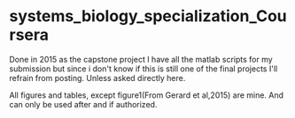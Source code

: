 # systems_biology_specialization_Coursera

Done in 2015 as the capstone project I have all the matlab scripts for my submission but since i don't know if this is still one of the final projects I'll refrain from posting. Unless asked directly here. 

All figures and tables, except figure1(From Gerard et al,2015) are mine. And can only be used after and if authorized.
